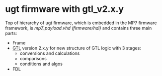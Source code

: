 # ugt firmware with gtl_v2.x.y

Top of hierarchy of ugt firmware, which is embedded in the MP7 firmware framework, is *mp7_payload.vhd (firmware/hdl)* and contains three main parts:

* Frame
* [GTL](doc/gtl.md) version 2.x.y for new structure of GTL logic with 3 stages: 
  * conversions and calculations
  * comparisons
  * conditions and algos
* FDL
